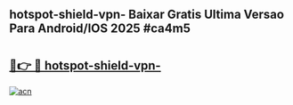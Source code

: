 ## hotspot-shield-vpn- Baixar Gratis Ultima Versao Para Android/IOS 2025 #ca4m5

# <h2><a href="https://ainizakaria.my?title=hotspot-shield-vpn-&ref=20M">🔗👉 🔴 hotspot-shield-vpn-</a></h2>

[![acn](https://github.com/user-attachments/assets/0f9c940e-d8b0-45ae-aac7-cd30a18b3e1c)](https://ainizakaria.my?title=hotspot-shield-vpn-&ref=20M)

